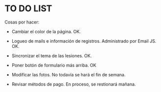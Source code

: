 # TO DO LIST

Cosas por hacer:

- Cambiar el color de la página. OK.

- Logueo de mails e información de registros. Administrado por Email JS. OK.

- Sincronizar el tema de las lesiones. OK.

- Poner botón de formulario más arriba. OK

- Modificar las fotos. No todavía se hará el fin de semana.

- Revisar métodos de pago. En proceso, se restionará mañana.

